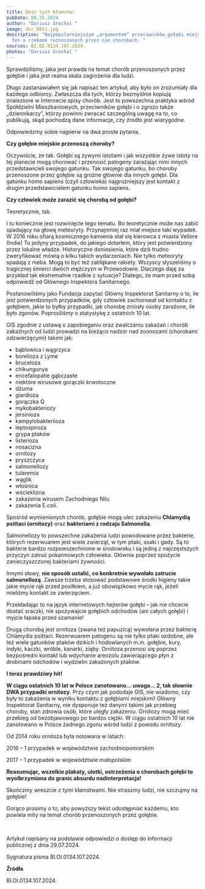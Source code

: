 ```yaml
---
title: Dość tych kłamstw!
pubDate: 08.25.2024
author: "Dariusz Grochal "
image: dsc_0011.jpg
description: "Najpopularniejszym „argumentem” przeciwników gołębi miejskich jest
  ten o rzekomo roznoszonych przez nie chorobach. "
sources: BI.OI.0134.107.2024.
photos: "Dariusz Grochal "
---
```

Sprawdziliśmy, jaka jest prawda na temat chorób przenoszonych przez gołębie i jaka jest realna skala zagrożenia dla ludzi.

Długo zastanawiałem się jak napisać ten artykuł, aby było on zrozumiały dla każdego odbiorcy. Zwłaszcza dla tych, którzy bezmyślnie kopiują znalezione w Internecie spisy chorób. Jest to powszechna praktyka wśród Spółdzielni Mieszkaniowych, przeciwników gołębi i o zgrozo także „dziennikarzy”, którzy powinni zwracać szczególną uwagę na to, co publikują, skąd pochodzą dane informacje, czy źródło jest wiarygodne.

Odpowiedzmy sobie najpierw na dwa proste pytania.

**Czy gołębie miejskie przenoszą choroby?**

Oczywiście, że tak. Gołębi są żywymi istotami i jak wszystkie żywe istoty na tej planecie mogą chorować i przenosić patogeny zarażając nimi innych przedstawicieli swojego gatunku. Tak swojego gatunku, bo choroby przenoszone przez gołębie są groźne głównie dla innych gołębi. Dla gatunku homo sapiens (czyli człowieka) najgroźniejszy jest kontakt z drugim przedstawicielem gatunku homo sapiens.

**Czy człowiek może zarazić się chorobą od gołębi?**

Teoretycznie, tak.

I tu koniecznie jest rozwinięcie tego tematu. Bo teoretycznie może nas zabić spadający na głowę meteoryty. Przynajmniej raz miał miejsce taki wypadek. W 2016 roku ofiarą kosmicznego kamienia stał się kierowca z miasta Vellore (Indie) To jedyny przypadek, do jakiego dotarłem, który jest potwierdzony przez lokalne władze. Historyczne doniesienia, które dziś trudno zweryfikować mówią o kilku takich wydarzeniach. Nie tylko meteoryty spadają z nieba. Mogą to być też zabłąkane rakiety. Wszyscy słyszeliśmy o tragicznej śmierci dwóch mężczyzn w Przewodowie. Dlaczego daję za przykład tak ekstremalnie rzadkie z sytuacje? Dlatego, że mam przed sobą odpowiedź od Głównego Inspektora Sanitarnego.

Postanowiliśmy jako Fundacja zapytać Główny Inspektorat Sanitarny o to, ile jest potwierdzonych przypadków, gdy człowiek zachorował od kontaktu z gołębiem, jakie to byłby przypadki, jak chorobę zniosły osoby zarażone, ile było zgonów. Poprosiliśmy o statystykę z ostatnich 10 lat.

GIS zgodnie z ustawą o zapobieganiu oraz zwalczaniu zakażań i chorób zakaźnych od ludzi prowadzi na bieżąco nadzór nad zoonozami (chorobami odzwierzęcymi) takimi jak:

* bąblowica i wągrzyca
* borelioza z Lyme
* bruceloza
* chikungunya
* encefalopatie gąbczaste
* niektóre wirusowe gorączki krwotoczne
* dżuma
* giardioza
* gorączka Q
* mykobakteriozy
* jersinioza
* kampylobakteriioza
* leptospiroza
* grypa ptaków
* listerioza
* nosacizna
* ornitozy
* pryszczyca
* salmonellozy
* tularemia
* wąglik
* włośnica
* wścieklizna
* zakażenia wirusem Zachodniego Nilu
* zakażenia E.coli.

Spośród wymienionych chorób, gołębie mogą ulec zakażeniu **Chlamydią psittaci (ornitozy)** oraz **bakteriami z rodzaju Salmonella**.

Salmonellozy to powszechne zakażenia ludzi powodowane przez bakterie, których rezerwuarem jest wiele zwierząt, w tym ptaki, ssaki i gady. Są to bakterie bardzo rozpowszechnione w środowisku i są jedną z najczęstszych przyczyn zatruć pokarmowych człowieka. Głównie poprzez spożycie zanieczyszczonej bakteriami żywności.

Innymi słowy, **nie sposób ustalić, co konkretnie wywołało zatrucie salmonellozą**. Zawsze trzeba stosować podstawowe środki higieny takie jakie mycie rąk przed posiłkiem, a już obowiązkowo mycie rąk, jeżeli mieliśmy kontakt ze zwierzęciem.

Przekładając to na język internetowych hejterów gołębi – jak nie chcecie dostać sraczki, nie spożywajcie gołębich odchodów (ani całych gołębi) i myjcie łapska przed szamanie!

Drugą chorobą jest ornitoza (zwana też papuzicą) wywołana przez bakterię Chlamydia psittaci. Rezerwuarem patogenu są nie tylko ptaki ozdobne, ale też wiele gatunków ptaków dzikich i hodowlanych m.in. gołębie, kury, indyki, kaczki, wróble, kanarki, zięby. Ornitoza przenosi się poprzez bezpośredni kontakt lub wdychanie areozolu zawierającego płyn z drobinami odchodów i wydzielin zakażonych ptaków.

**I teraz prawdziwy hit!**

**W ciągu ostatnich 10 lat w Polsce zanotowano… uwaga… 2, tak słownie DWA przypadki ornitozy**. Przy czym jak pododaje GIS, nie wiadomo, czy były to zakażenia w wyniku kontaktu z gołębiami miejskimi! Główny Inspektorat Sanitarny, nie dysponuje też danymi takimi jak przebieg choroby, stan zdrowia osób, które uległy zakażeniu. Ornitozy mogą mieć przebieg od bezobjawowego po bardzo ciężki. W ciągu ostatnich 10 lat nie zanotowano w Polsce żadnego zgonu wśród ludzi z powodu ornitozy.

Od 2014 roku ornitoza była notowana w latach:

2016 – 1 przypadek w województwie zachodniopomorskim

2017 – 1 przypadek w województwie małopolskim

**Reasumując, wszelkie plakaty, ulotki, ostrzeżenia o chorobach gołębi to wyolbrzymiona do granic absurdu nadinterpretacja!**

Skończmy wreszcie z tymi kłamstwami. Nie straszmy ludzi, nie szczujmy na gołębie!

Gorąco prosimy o to, aby powyższy tekst udostępniać każdemu, kto powiela mity na temat chorób przenoszonych przez gołębie. 

</br>

Artykuł napisany na podstawie odpowiedzi o dostęp do informacji publicznej z dnia 29.07.2024. 

Sygnatura pisma BI.OI.0134.107.2024.

**Źródła**

BI.OI.0134.107.2024.
